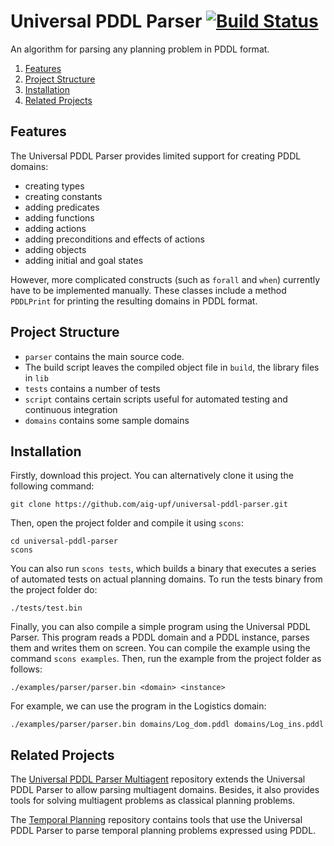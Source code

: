 
# Universal PDDL Parser [![Build Status](https://travis-ci.org/aig-upf/universal-pddl-parser.svg?branch=master)](https://travis-ci.org/aig-upf/universal-pddl-parser)

An algorithm for parsing any planning problem in PDDL format.

1. [Features](#features)
1. [Project Structure](#project-structure)
1. [Installation](#installation)
1. [Related Projects](#related-projects)

## <a name="features"></a>Features

The Universal PDDL Parser provides limited support for creating PDDL domains:

- creating types
- creating constants
- adding predicates
- adding functions
- adding actions
- adding preconditions and effects of actions
- adding objects
- adding initial and goal states

However, more complicated constructs (such as `forall` and `when`) currently have to be implemented manually. These classes include a method `PDDLPrint` for printing the resulting domains in PDDL format.

## <a name="project-structure"></a>Project Structure

* `parser` contains the main source code.
* The build script leaves the compiled object file in `build`, the library files in `lib`
* `tests` contains a number of tests
* `script` contains certain scripts useful for automated testing and continuous integration
* `domains` contains some sample domains

## <a name="installation"></a>Installation

Firstly, download this project. You can alternatively clone it using the following command:

```
git clone https://github.com/aig-upf/universal-pddl-parser.git
```

Then, open the project folder and compile it using `scons`:

```
cd universal-pddl-parser
scons
```

You can also run `scons tests`, which builds a binary that executes a series of automated tests on actual planning domains. To run the tests binary from the project folder do:

```
./tests/test.bin
```

Finally, you can also compile a simple program using the Universal PDDL Parser. This program reads a PDDL domain and a PDDL instance, parses them and writes them on screen. You can compile the example using the command `scons examples`. Then, run the example from the project folder as follows:

```
./examples/parser/parser.bin <domain> <instance>
```

For example, we can use the program in the Logistics domain:

```
./examples/parser/parser.bin domains/Log_dom.pddl domains/Log_ins.pddl
```

## <a name="related-projects"></a>Related Projects

The [Universal PDDL Parser Multiagent](https://github.com/aig-upf/universal-pddl-parser-multiagent) repository extends the Universal PDDL Parser to allow parsing multiagent domains. Besides, it also provides tools for solving multiagent problems as classical planning problems.

The [Temporal Planning](https://github.com/aig-upf/temporal-planning) repository contains tools that use the Universal PDDL Parser to parse temporal planning problems expressed using PDDL.
